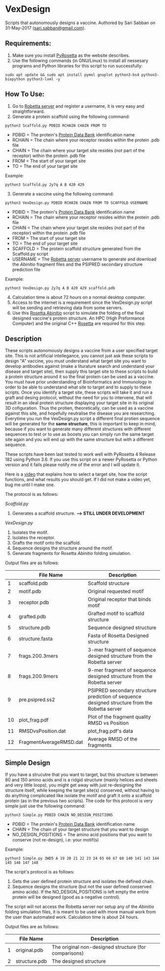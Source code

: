 # VexDesign
Scripts that autonomously designs a vaccine. Authored by Sari Sabban on 31-May-2017 (sari.sabban@gmail.com).

## Requirements:
1. Make sure you install [PyRosetta](http://www.pyrosetta.org) as the website describes.
2. Use the following commands (in GNU/Linux) to install all nessesary programs and Python libraries for this script to run successfully:

`sudo apt update && sudo apt install pymol gnuplot python3-bs4 python3-biopython python3-lxml -y`

## How To Use:
1. Go to [Robetta server](http://robetta.org/) and register a username, it is very easy and straightforward.
2. Generate a protein scaffold using the following command:

`python3 Scaffold.py PDBID RCHAIN CHAIN FROM TO`

* PDBID = The protein's [Protein Data Bank](https://www.rcsb.org) identification name
* RCHAIN = The chain where your receptor resides within the protein .pdb file
* CHAIN = The chain where your target site resides (not part of the receptor) within the protein .pdb file
* FROM = The start of your target site
* TO = The end of your target site

Example:

`python3 Scaffold.py 2y7q A B 420 429`

3. Generate a vaccine using the following command:

`python3 VexDesign.py PDBID RCHAIN CHAIN FROM TO SCAFFOLD USERNAME`

* PDBID = The protein's [Protein Data Bank](https://www.rcsb.org) identification name
* RCHAIN = The chain where your receptor resides within the protein .pdb file
* CHAIN = The chain where your target site resides (not part of the receptor) within the protein .pdb file
* FROM = The start of your target site
* TO = The end of your target site
* SCAFFOLD = The protein scaffold structure generated from the Scaffold.py script
* USERNAME = The [Robetta server](http://robetta.org/) username to generate and download the *Abinitio* fragment files and the PSIPRED secondary structure prediction file

Example:

`python3 VexDesign.py 2y7q A B 420 429 scaffold.pdb`

4. Calculation time is about 72 hours on a normal desktop computer.
5. Access to the internet is a requirement since the VexDesign.py script will be sending and retrieving data from some servers.
6. Use this [Rosetta Abinitio](https://github.com/sarisabban/RosettaAbinitio) script to simulate the folding of the final designed vaccine's protein structure. An HPC (High Preformance Computer) and the original C++ [Rosetta](https://www.rosettacommons.org/) are required for this step.

## Description
These scripts autonomously designs a vaccine from a user specified target site. This is not artificial intellegance, you cannot just ask these scripts to design "A" vaccine, you must understand what target site you want to develop antibodies against (make a liturature search and understand your disease and target site), then supply this target site to these scripts to build a protein structure around it so the final protein can be used as a vaccine. You must have prior understanding of Bioinformatics and Immunology in order to be able to understand what site to target and to supply to these scripts. Once you identify a target site, these scripts will take it and run a graft and desing protocol, without the need for you to intervene, that will result in an ideal protein structure displaying your target site in its original 3D cofiguration. Thus the protien, theoretically, can be used as a vaccine against this site, and hopefully neutralise the disease you are researching. Everytime you run the VexDesign.py script a different final protien sequence will be generated for the **same structure**, this is important to keep in mind, because if you want to generate many different structures with different sequences to test or to use as boosts you can simply run the same target site again and you will end up with the same structure but with a different sequence.

These scripts have been last tested to work well with PyRosetta 4 Release 182 using Python 3.6. If you use this script on a newer PyRosetta or Python version and it fails please notify me of the error and I will update it.

Here is a [video](youtube.com/) that explains how to select a target site, how the script functions, and what results you should get. If I did not make a video yet, bug me until I make one.

The protocol is as follows:

*Scaffold.py*

1. Generates a scaffold structure. **--> STILL UNDER DEVELOPMENT**

*VexDesign.py*

1. Isolates the motif.
2. Isolates the receptor.
3. Grafts the motif onto the scaffold.
4. Sequence designs the structure around the motif.
5. Generate fragments for Rosetta *Abinitio* folding simulation.

Output files are as follows:

|    | File Name               | Description                                                                                  |
|----|-------------------------|----------------------------------------------------------------------------------------------|
| 1  | scaffold.pdb            | Scaffold structure                                                                           |
| 2  | motif.pdb	       | Original requested motif                                                                     |
| 3  | receptor.pdb            | Original receptor that binds motif                                                           |
| 4  | grafted.pdb             | Grafted motif to scaffold structure                                                          |
| 5  | structure.pdb           | Sequence designed structure                                                                  |
| 6  | structure.fasta         | Fasta of Rosetta Designed structure                                                          |
| 7  | frags.200.3mers         | 3-mer fragment of sequence designed structure from the Robetta server                        |
| 8  | frags.200.9mers         | 9-mer fragment of sequence designed structure from the Robetta server                        |
| 9  | pre.psipred.ss2         | PSIPRED secondary structure prediction of sequence designed structure from the Robetta server|
| 10 | plot_frag.pdf           | Plot of the fragment quality RMSD vs Position                                                |
| 11 | RMSDvsPosition.dat      | plot_frag.pdf's data                                                                         |
| 12 | FragmentAverageRMSD.dat | Average RMSD of the fragments                                                                |

## Simple Design
If you have a strucutre that you want to target, but this structure is between 80 and 150 amino acids and is a ridgid structure (mainly helices and sheets and very little loops), you might get away with just re-designing the structure itself, while keeping the target site(s) conserved, without having to do anything complicated like isolate the motif and graft it onto a scaffold protein (as in the previous two scripts). The code for this protocol is very simple just use the following command:

`python3 Simple.py PDBID CHAIN NO_DESIGN_POSITIONS`

* PDBID = The protein's [Protein Data Bank](https://www.rcsb.org) identification name
* CHAIN = The chain of your target structure that you want to design
* NO_DESIGN_POSITIONS = The amino acid positions that you want to conserve (not re-design), i.e: your motif(s)

Example:

`python3 Simple.py 3WD5 A 19 20 21 22 23 24 65 66 67 68 140 141 143 144 145 146 147 148`

The script's protocol is as follows:
1. Gets the user defined protein structure and isolates the defined chain.
2. Sequence designs the structure (but not the user defined conserved amino acids). If the NO_DESIGN_POSITIONS is left empty the entire protein will be designed (good as a negative control).

The script will not access the Robetta server nor setup any of the *Abinitio* folding simulation files, it is meant to be used with more manual work from the user than automated work. Calculation time is about 24 hours.

Output files are as follows:

|    | File Name               | Description                                                                                  |
|----|-------------------------|----------------------------------------------------------------------------------------------|
| 1  | original.pdb            | The original non-designed structure (for comparisons)                                        |
| 2  | structure.pdb	       | The designed structure                                                                       |